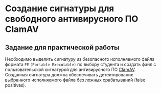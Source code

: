 # Создание сигнатуры для свободного антивирусного ПО СlamAV

## Задание для практической работы

Необходимо выделить сигнатуру из безопасного исполняемого файла формата `PE` `(Portable Executable)` по выбору студента и создать файл с пользовательской сигнатурой для антивирусного ПО [СlamAV](https://www.clamav.net/). Созданная сигнатура должна обеспечивать детектирование выбранного исполняемого файла без ложных срабатываний (false positives).